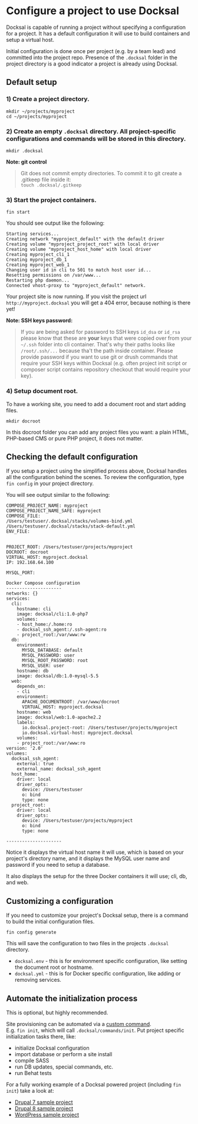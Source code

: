 # Configure a project to use Docksal

Docksal is capable of running a project without specifying a configuration for a project. 
It has a default configuration it will use to build containers and setup a virtual host.

Initial configuration is done once per project (e.g. by a team lead) and committed into the project repo. 
Presence of the `.docksal` folder in the project directory is a good indicator a project is already using Docksal.

## Default setup

### 1) Create a project directory.

`mkdir ~/projects/myproject`  
`cd ~/projects/myproject`  

### 2) Create an empty `.docksal` directory. All project-specific configurations and commands will be stored in this directory.

`mkdir .docksal`

**Note: git control** 
> Git does not commit empty directories. To commit it to git create a .gitkeep file inside it:  
`touch .docksal/.gitkeep`

### 3) Start the project containers.

`fin start`

You should see output like the following:

```
Starting services...
Creating network "myproject_default" with the default driver
Creating volume "myproject_project_root" with local driver
Creating volume "myproject_host_home" with local driver
Creating myproject_cli_1
Creating myproject_db_1
Creating myproject_web_1
Changing user id in cli to 501 to match host user id...
Resetting permissions on /var/www...
Restarting php daemon...
Connected vhost-proxy to "myproject_default" network.
```

Your project site is now running. If you visit the project url `http://myproject.docksal` you will get a 404 error, because nothing is there yet!

**Note: SSH keys password:** 
> If you are being asked for password to SSH keys `id_dsa` or `id_rsa` please know that these are **your** keys that were copied over from your `~/.ssh` folder into cli container. That's why their paths looks like `/root/.ssh/...` because tha't the path inside container. Please provide password if you want to use git or drush commands that require your SSH keys within Docksal (e.g. often project init script or composer script contains repository checkout that would require your key).

### 4) Setup document root.

To have a working site, you need to add a document root and start adding files.

`mkdir docroot`

In this docroot folder you can add any project files you want: a plain HTML, PHP-based CMS or pure PHP project, it does not matter.

## Checking the default configuration

If you setup a project using the simplified process above, Docksal handles all the configuration
behind the scenes. To review the configuration, type `fin config` in your project directory.

You will see output similar to the following:

```
COMPOSE_PROJECT_NAME: myproject
COMPOSE_PROJECT_NAME_SAFE: myproject
COMPOSE_FILE:
/Users/testuser/.docksal/stacks/volumes-bind.yml
/Users/testuser/.docksal/stacks/stack-default.yml
ENV_FILE:


PROJECT_ROOT: /Users/testuser/projects/myproject
DOCROOT: docroot
VIRTUAL_HOST: myproject.docksal
IP: 192.168.64.100

MYSQL_PORT:

Docker Compose configuration
---------------------
networks: {}
services:
  cli:
    hostname: cli
    image: docksal/cli:1.0-php7
    volumes:
    - host_home:/.home:ro
    - docksal_ssh_agent:/.ssh-agent:ro
    - project_root:/var/www:rw
  db:
    environment:
      MYSQL_DATABASE: default
      MYSQL_PASSWORD: user
      MYSQL_ROOT_PASSWORD: root
      MYSQL_USER: user
    hostname: db
    image: docksal/db:1.0-mysql-5.5
  web:
    depends_on:
    - cli
    environment:
      APACHE_DOCUMENTROOT: /var/www/docroot
      VIRTUAL_HOST: myproject.docksal
    hostname: web
    image: docksal/web:1.0-apache2.2
    labels:
      io.docksal.project-root: /Users/testuser/projects/myproject
      io.docksal.virtual-host: myproject.docksal
    volumes:
    - project_root:/var/www:ro
version: '2.0'
volumes:
  docksal_ssh_agent:
    external: true
    external_name: docksal_ssh_agent
  host_home:
    driver: local
    driver_opts:
      device: /Users/testuser
      o: bind
      type: none
  project_root:
    driver: local
    driver_opts:
      device: /Users/testuser/projects/myproject
      o: bind
      type: none

---------------------
```

Notice it displays the virtual host name it will use, which is based on your
project's directory name, and it displays the MySQL user name and password if
you need to setup a database.

It also displays the setup for the three Docker containers it will use; cli, db, and web.

## Customizing a configuration

If you need to customize your project's Docksal setup, there is a command to 
build the initial configuration files.

`fin config generate`

This will save the configuration to two files in the projects `.docksal` directory.

- `docksal.env` - this is for environment specific configuration, like setting the document root
or hostname.
- `docksal.yml` - this is for Docker specific configuration, like adding or removing services.


## Automate the initialization process

This is optional, but highly recommended.

Site provisioning can be automated via a [custom command](custom-commands.md).  
E.g. `fin init`, which will call `.docksal/commands/init`. Put project specific initialization tasks there, like:

- initialize Docksal configuration
- import database or perform a site install
- compile SASS
- run DB updates, special commands, etc.
- run Behat tests

For a fully working example of a Docksal powered project (including `fin init`) take a look at:

- [Drupal 7 sample project](https://github.com/docksal/drupal7)
- [Drupal 8 sample project](https://github.com/docksal/drupal8)
- [WordPress sample project](https://github.com/docksal/wordpress)
